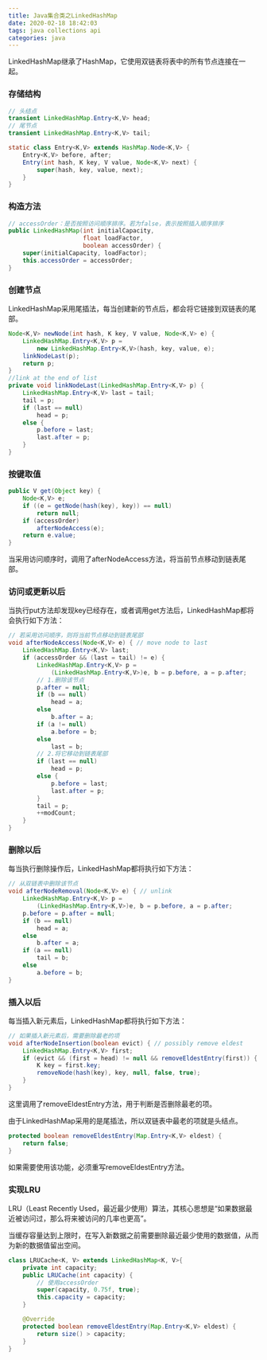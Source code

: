```yaml
---
title: Java集合类之LinkedHashMap
date: 2020-02-18 18:42:03
tags: java collections api
categories: java
---
```


LinkedHashMap继承了HashMap，它使用双链表将表中的所有节点连接在一起。

<!--more-->

### 存储结构

```java
// 头结点
transient LinkedHashMap.Entry<K,V> head;
// 尾节点
transient LinkedHashMap.Entry<K,V> tail;

static class Entry<K,V> extends HashMap.Node<K,V> {
    Entry<K,V> before, after;
    Entry(int hash, K key, V value, Node<K,V> next) {
        super(hash, key, value, next);
    }
}
```

### 构造方法

```java
// accessOrder：是否按照访问顺序排序。若为false，表示按照插入顺序排序
public LinkedHashMap(int initialCapacity,
                     float loadFactor,
                     boolean accessOrder) {
    super(initialCapacity, loadFactor);
    this.accessOrder = accessOrder;
}
```

### 创建节点

LinkedHashMap采用尾插法，每当创建新的节点后，都会将它链接到双链表的尾部。

```java
Node<K,V> newNode(int hash, K key, V value, Node<K,V> e) {
    LinkedHashMap.Entry<K,V> p =
        new LinkedHashMap.Entry<K,V>(hash, key, value, e);
    linkNodeLast(p);
    return p;
}
//link at the end of list
private void linkNodeLast(LinkedHashMap.Entry<K,V> p) {
    LinkedHashMap.Entry<K,V> last = tail;
    tail = p;
    if (last == null)
        head = p;
    else {
        p.before = last;
        last.after = p;
    }
}
```

### 按键取值

```java
public V get(Object key) {
    Node<K,V> e;
    if ((e = getNode(hash(key), key)) == null)
        return null;
    if (accessOrder)
        afterNodeAccess(e);
    return e.value;
}
```

当采用访问顺序时，调用了afterNodeAccess方法，将当前节点移动到链表尾部。

### 访问或更新以后

当执行put方法却发现key已经存在，或者调用get方法后，LinkedHashMap都将会执行如下方法：

```java
// 若采用访问顺序，则将当前节点移动到链表尾部
void afterNodeAccess(Node<K,V> e) { // move node to last
    LinkedHashMap.Entry<K,V> last;
    if (accessOrder && (last = tail) != e) {
        LinkedHashMap.Entry<K,V> p =
            (LinkedHashMap.Entry<K,V>)e, b = p.before, a = p.after;
        // 1.删除该节点
        p.after = null;
        if (b == null)
            head = a;
        else
            b.after = a;
        if (a != null)
            a.before = b;
        else
            last = b;
        // 2.将它移动到链表尾部
        if (last == null)
            head = p;
        else {
            p.before = last;
            last.after = p;
        }
        tail = p;
        ++modCount;
    }
}
```

### 删除以后

每当执行删除操作后，LinkedHashMap都将执行如下方法：

```java
// 从双链表中删除该节点
void afterNodeRemoval(Node<K,V> e) { // unlink
    LinkedHashMap.Entry<K,V> p =
        (LinkedHashMap.Entry<K,V>)e, b = p.before, a = p.after;
    p.before = p.after = null;
    if (b == null)
        head = a;
    else
        b.after = a;
    if (a == null)
        tail = b;
    else
        a.before = b;
}
```

### 插入以后

每当插入新元素后，LinkedHashMap都将执行如下方法：

```java
// 如果插入新元素后，需要删除最老的项
void afterNodeInsertion(boolean evict) { // possibly remove eldest
    LinkedHashMap.Entry<K,V> first;
    if (evict && (first = head) != null && removeEldestEntry(first)) {
        K key = first.key;
        removeNode(hash(key), key, null, false, true);
    }
}
```

这里调用了removeEldestEntry方法，用于判断是否删除最老的项。

由于LinkedHashMap采用的是尾插法，所以双链表中最老的项就是头结点。

```java
protected boolean removeEldestEntry(Map.Entry<K,V> eldest) {
    return false;
}
```
如果需要使用该功能，必须重写removeEldestEntry方法。

### 实现LRU

LRU（Least Recently Used，最近最少使用）算法，其核心思想是“如果数据最近被访问过，那么将来被访问的几率也更高”。

当缓存容量达到上限时，在写入新数据之前需要删除最近最少使用的数据值，从而为新的数据值留出空间。

```java
class LRUCache<K, V> extends LinkedHashMap<K, V>{
    private int capacity;
    public LRUCache(int capacity) {
        // 使用accessOrder
        super(capacity, 0.75f, true);
        this.capacity = capacity;
    }

    @Override
    protected boolean removeEldestEntry(Map.Entry<K,V> eldest) {
        return size() > capacity;
    }
}
```

